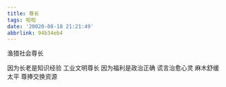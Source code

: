 ```yaml
---
title: 尊长
tags: 啦啦
date: '20020-08-18 21:21:49'
abbrlink: 94b34eb4
---
```

渔猎社会尊长
<!--more-->
因为长老是知识经验
工业文明尊长
因为福利是政治正确
谎言治愈心灵
麻木舒缓太平
尊捧交换资源